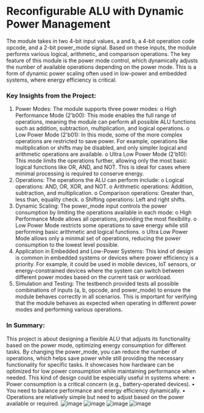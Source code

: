 # Reconfigurable ALU with Dynamic Power Management
The module takes in two 4-bit input values, a and b, a 4-bit operation code opcode, and a 2-bit power_mode signal. Based on these inputs, the module performs various logical, arithmetic, and comparison operations.
The key feature of this module is the power mode control, which dynamically adjusts the number of available operations depending on the power mode. This is a form of dynamic power scaling often used in low-power and embedded systems, where energy efficiency is critical. 
### Key Insights from the Project:
1.	Power Modes:
The module supports three power modes:
o	High Performance Mode (2'b00): This mode enables the full range of operations, meaning the module can perform all possible ALU functions such as addition, subtraction, multiplication, and logical operations.
o	Low Power Mode (2'b01): In this mode, some of the more complex operations are restricted to save power. For example, operations like multiplication or shifts may be disabled, and only simpler logical and arithmetic operations are available.
o	Ultra Low Power Mode (2'b10): This mode limits the operations further, allowing only the most basic logical functions like OR, AND, and NOT. This is ideal for cases where minimal processing is required to conserve energy.
2.	Operations:
The operations the ALU can perform include:
o	Logical operations: AND, OR, XOR, and NOT.
o	Arithmetic operations: Addition, subtraction, and multiplication.
o	Comparison operations: Greater than, less than, equality check.
o	Shifting operations: Left and right shifts.
3.	Dynamic Scaling:
The power_mode input controls the power consumption by limiting the operations available in each mode:
o	High Performance Mode allows all operations, providing the most flexibility.
o	Low Power Mode restricts some operations to save energy while still performing basic arithmetic and logical functions.
o	Ultra Low Power Mode allows only a minimal set of operations, reducing the power consumption to the lowest level possible.
4.	Application in Embedded and Low-Power Systems:
This kind of design is common in embedded systems or devices where power efficiency is a priority. For example, it could be used in mobile devices, IoT sensors, or energy-constrained devices where the system can switch between different power modes based on the current task or workload.
5.	Simulation and Testing:
The testbench provided tests all possible combinations of inputs (a, b, opcode, and power_mode) to ensure the module behaves correctly in all scenarios. This is important for verifying that the module behaves as expected when operating in different power modes and performing various operations.
### In Summary:
This project is about designing a flexible ALU that adjusts its functionality based on the power mode, optimizing energy consumption for different tasks. By changing the power_mode, you can reduce the number of operations, which helps save power while still providing the necessary functionality for specific tasks. It showcases how hardware can be optimized for low power consumption while maintaining performance when needed.
This kind of design could be especially useful in systems where:
•	Power consumption is a critical concern (e.g., battery-operated devices).
•	You need to balance performance and energy efficiency dynamically.
•	Operations are relatively simple but need to adjust based on the power available or required.
![image](https://github.com/user-attachments/assets/d9e0f31c-801f-423a-a5ee-4ca95496f2d7)
![image](https://github.com/user-attachments/assets/2dbdc959-e8b8-4955-8b77-0e018cdb76a2)
![image](https://github.com/user-attachments/assets/16e6dc89-b9d5-4b8f-8b5d-caed6dc72004)
![image](https://github.com/user-attachments/assets/5a5ca6cd-a5f2-4213-a0c8-9c2c508a163f)




